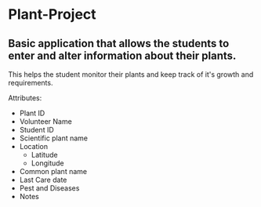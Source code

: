 # Plant-Project

## Basic application that allows the students to enter and alter information about their plants.

This helps the student monitor their plants and keep track of it's growth and requirements. <br>

Attributes:
- Plant ID 
- Volunteer Name
- Student ID
- Scientific plant name
- Location
    - Latitude
    - Longitude
- Common plant name
- Last Care date
- Pest and Diseases
- Notes
